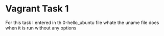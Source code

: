 # Vagrant Task 1
For this task I entered in th 0-hello_ubuntu file whate the uname file does when it is run without any options
